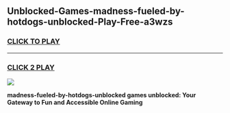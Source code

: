 
## Unblocked-Games-madness-fueled-by-hotdogs-unblocked-Play-Free-a3wzs
<h3>
<a href="https://premium76.site?title=madness-fueled-by-hotdogs-unblocked&ref=20M">CLICK TO PLAY</a></h3>
<hr>

<h3>
<a href="https://premium76.site?title=madness-fueled-by-hotdogs-unblocked&ref=20M">CLICK 2 PLAY</a>
  
</h3>

<a href="https://premium76.site?title=madness-fueled-by-hotdogs-unblocked&ref=19M"><img src="https://clearcache.store/games.png"></a>


**madness-fueled-by-hotdogs-unblocked games unblocked: Your Gateway to Fun and Accessible Online Gaming**
